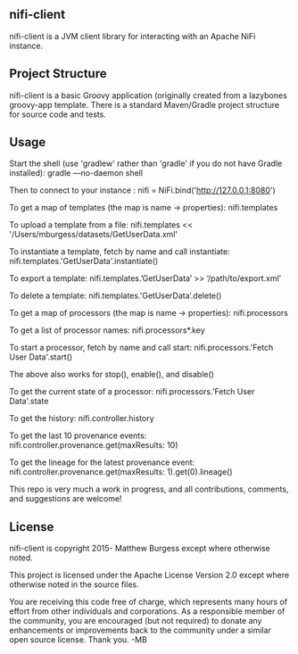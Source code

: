 nifi-client
------------------------------------
nifi-client is a JVM client library for interacting with an Apache NiFi instance. 


Project Structure
------------------------------------

nifi-client is a basic Groovy application (originally created from a lazybones groovy-app template. There is a 
standard Maven/Gradle project structure for source code and tests.


Usage
------------------------------------

Start the shell (use 'gradlew' rather than 'gradle' if you do not have Gradle installed):
gradle —no-daemon shell

Then to connect to your instance :
nifi = NiFi.bind('http://127.0.0.1:8080')

To get a map of templates (the map is name -> properties):
nifi.templates

To upload a template from a file:
nifi.templates << '/Users/mburgess/datasets/GetUserData.xml’

To instantiate a template, fetch by name and call instantiate:
nifi.templates.'GetUserData'.instantiate()

To export a template:
nifi.templates.’GetUserData’ >> ‘/path/to/export.xml'

To delete a template:
nifi.templates.'GetUserData’.delete()

To get a map of processors (the map is name -> properties):
nifi.processors

To get a list of processor names:
nifi.processors*.key

To start a processor, fetch by name and call start:
nifi.processors.'Fetch User Data'.start()

The above also works for stop(), enable(), and disable()

To get the current state of a processor:
nifi.processors.'Fetch User Data'.state

To get the history:
nifi.controller.history

To get the last 10 provenance events:
nifi.controller.provenance.get(maxResults: 10)

To get the lineage for the latest provenance event:
nifi.controller.provenance.get(maxResults: 1).get(0).lineage()

This repo is very much a work in progress, and all contributions, comments, and suggestions are welcome!


License
------------------------------------

 nifi-client is copyright 2015- Matthew Burgess except where otherwise noted.

 This project is licensed under the Apache License Version 2.0 except where
 otherwise noted in the source files.

 You are receiving this code free of charge, which represents many hours of
 effort from other individuals and corporations.  As a responsible member
 of the community, you are encouraged (but not required) to donate any
 enhancements or improvements back to the community under a similar open
 source license.  Thank you. -MB